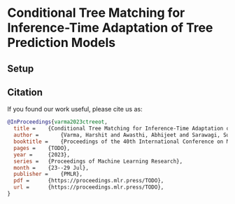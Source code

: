 # Conditional Tree Matching for Inference-Time Adaptation of Tree Prediction Models

## Setup

## Citation
If you found our work useful, please cite us as:
```bibtex
@InProceedings{varma2023ctreeot,
  title = 	 {Conditional Tree Matching for Inference-Time Adaptation of Tree Prediction Models},
  author =       {Varma, Harshit and Awasthi, Abhijeet and Sarawagi, Sunita},
  booktitle = 	 {Proceedings of the 40th International Conference on Machine Learning},
  pages = 	 {TODO},
  year = 	 {2023},
  series = 	 {Proceedings of Machine Learning Research},
  month = 	 {23--29 Jul},
  publisher =    {PMLR},
  pdf = 	 {https://proceedings.mlr.press/TODO},
  url = 	 {https://proceedings.mlr.press/TODO},
}

```
